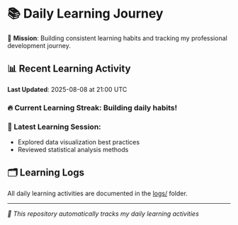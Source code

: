 # 📚 Daily Learning Journey

🎯 **Mission**: Building consistent learning habits and tracking my professional development journey.

## 📊 Recent Learning Activity

**Last Updated**: 2025-08-08 at 21:00 UTC

### 🔥 Current Learning Streak: Building daily habits!

### 📝 Latest Learning Session:
- Explored data visualization best practices
- Reviewed statistical analysis methods

## 🗂️ Learning Logs

All daily learning activities are documented in the [logs/](./logs/) folder.

---
*🤖 This repository automatically tracks my daily learning activities*
